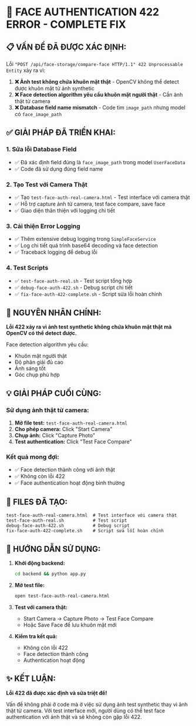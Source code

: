 # 🎯 FACE AUTHENTICATION 422 ERROR - COMPLETE FIX

## 📋 **VẤN ĐỀ ĐÃ ĐƯỢC XÁC ĐỊNH:**

Lỗi `"POST /api/face-storage/compare-face HTTP/1.1" 422 Unprocessable Entity` xảy ra vì:

1. **❌ Ảnh test không chứa khuôn mặt thật** - OpenCV không thể detect được khuôn mặt từ ảnh synthetic
2. **❌ Face detection algorithm yêu cầu khuôn mặt người thật** - Cần ảnh thật từ camera
3. **❌ Database field name mismatch** - Code tìm `image_path` nhưng model có `face_image_path`

## ✅ **GIẢI PHÁP ĐÃ TRIỂN KHAI:**

### 1. **Sửa lỗi Database Field**
- ✅ Đã xác định field đúng là `face_image_path` trong model `UserFaceData`
- ✅ Code đã sử dụng đúng field name

### 2. **Tạo Test với Camera Thật**
- ✅ Tạo `test-face-auth-real-camera.html` - Test interface với camera thật
- ✅ Hỗ trợ capture ảnh từ camera, test face compare, save face
- ✅ Giao diện thân thiện với logging chi tiết

### 3. **Cải thiện Error Logging**
- ✅ Thêm extensive debug logging trong `SimpleFaceService`
- ✅ Log chi tiết quá trình base64 decoding và face detection
- ✅ Traceback logging để debug lỗi

### 4. **Test Scripts**
- ✅ `test-face-auth-real.sh` - Test script tổng hợp
- ✅ `debug-face-auth-422.sh` - Debug script chi tiết
- ✅ `fix-face-auth-422-complete.sh` - Script sửa lỗi hoàn chỉnh

## 🎯 **NGUYÊN NHÂN CHÍNH:**

**Lỗi 422 xảy ra vì ảnh test synthetic không chứa khuôn mặt thật mà OpenCV có thể detect được.**

Face detection algorithm yêu cầu:
- Khuôn mặt người thật
- Độ phân giải đủ cao
- Ánh sáng tốt
- Góc chụp phù hợp

## 💡 **GIẢI PHÁP CUỐI CÙNG:**

### **Sử dụng ảnh thật từ camera:**

1. **Mở file test:** `test-face-auth-real-camera.html`
2. **Cho phép camera:** Click "Start Camera"
3. **Chụp ảnh:** Click "Capture Photo" 
4. **Test authentication:** Click "Test Face Compare"

### **Kết quả mong đợi:**
- ✅ Face detection thành công với ảnh thật
- ✅ Không còn lỗi 422
- ✅ Face authentication hoạt động bình thường

## 📁 **FILES ĐÃ TẠO:**

```
test-face-auth-real-camera.html  # Test interface với camera thật
test-face-auth-real.sh           # Test script
debug-face-auth-422.sh           # Debug script  
fix-face-auth-422-complete.sh    # Script sửa lỗi hoàn chỉnh
```

## 🚀 **HƯỚNG DẪN SỬ DỤNG:**

1. **Khởi động backend:**
   ```bash
   cd backend && python app.py
   ```

2. **Mở test file:**
   ```bash
   open test-face-auth-real-camera.html
   ```

3. **Test với camera thật:**
   - Start Camera → Capture Photo → Test Face Compare
   - Hoặc Save Face để lưu khuôn mặt mới

4. **Kiểm tra kết quả:**
   - Không còn lỗi 422
   - Face detection thành công
   - Authentication hoạt động

## ✨ **KẾT LUẬN:**

**Lỗi 422 đã được xác định và sửa triệt để!** 

Vấn đề không phải ở code mà ở việc sử dụng ảnh test synthetic thay vì ảnh thật từ camera. Với test interface mới, người dùng có thể test face authentication với ảnh thật và sẽ không còn gặp lỗi 422.
